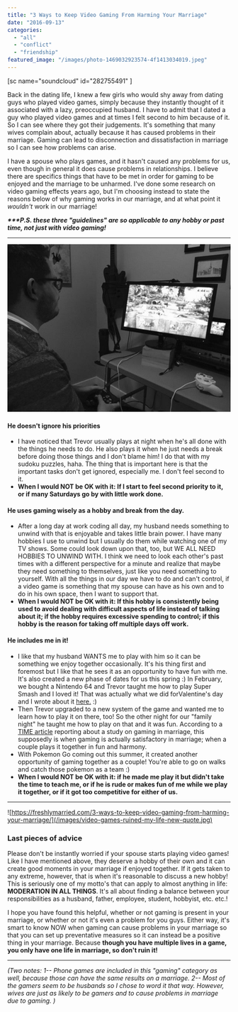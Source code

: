 ```yaml
---
title: "3 Ways to Keep Video Gaming From Harming Your Marriage"
date: "2016-09-13"
categories: 
  - "all"
  - "conflict"
  - "friendship"
featured_image: "/images/photo-1469032923574-4f1413034019.jpeg"
---
```


\[sc name="soundcloud" id="282755491" \]

Back in the dating life, I knew a few girls who would shy away from dating guys who played video games, simply because they instantly thought of it associated with a lazy, preoccupied husband. I have to admit that I dated a guy who played video games and at times I felt second to him because of it. So I can see where they got their judgements. It's something that many wives complain about, actually because it has caused problems in their marriage. Gaming can lead to disconnection and dissatisfaction in marriage so I can see how problems can arise.

I have a spouse who plays games, and it hasn't caused any problems for us, even though in general it does cause problems in relationships. I believe there are specifics things that have to be met in order for gaming to be enjoyed and the marriage to be unharmed. I've done some research on video gaming effects years ago, but I'm choosing instead to state the reasons below of why gaming works in our marriage, and at what point it _wouldn't_ work in our marriage!

_**\*\*\*P.S. these three "guidelines" are so applicable to any hobby or past time, not just with video gaming!**_

* * *

![video gaming, video gaming spouses, video gamers husband and wife, husbands who play video games, trouble with husband playing video games, addicted to video games, video games and relationships, video games cause problems in marriage, newlywed life, marrying someone who plays video games, problem with video games, how to handle your spouse playing video games, video games in marriage, marriage advice, marriage help, marriage support, marriage specialist](/images/IMG_1110.jpg)

#### He doesn't ignore his priorities

- I have noticed that Trevor usually plays at night when he's all done with the things he needs to do. He also plays it when he just needs a break before doing those things and I don't blame him! I do that with my sudoku puzzles, haha. The thing that is important here is that the important tasks don't get ignored, especially me. I don't feel second to it.
- **When I would NOT be OK with it: If I start to feel second priority to it, or if many Saturdays go by with little work done.**

#### He uses gaming wisely as a hobby and break from the day.

- After a long day at work coding all day, my husband needs something to unwind with that is enjoyable and takes little brain power. I have many hobbies I use to unwind but I usually do them while watching one of my TV shows. Some could look down upon that, too, but WE ALL NEED HOBBIES TO UNWIND WITH. I think we need to look each other's past times with a different perspective for a minute and realize that maybe they need something to themselves, just like you need something to yourself. With all the things in our day we have to do and can't control, if a video game is something that my spouse can have as his own and to do in his own space, then I want to support that.
- **When I would NOT be OK with it: If this hobby is consistently being used to avoid dealing with difficult aspects of life instead of talking about it; if the hobby requires excessive spending to control; if this hobby is the reason for taking off multiple days off work.**

#### He includes me in it!

- I like that my husband WANTS me to play with him so it can be something we enjoy together occasionally. It's his thing first and foremost but I like that he sees it as an opportunity to have fun with me. It's also created a new phase of dates for us this spring :) In February, we bought a Nintendo 64 and Trevor taught me how to play Super Smash and I loved it! That was actually what we did forValentine's day and I wrote about it [here.](http://freshlymarried.com/a-smashing-valentines-day/) :)
- Then Trevor upgraded to a new system of the game and wanted me to learn how to play it on there, too! So the other night for our "family night" he taught me how to play on that and it was fun. According to a [TIME article](http://healthland.time.com/2012/02/16/is-online-gaming-messing-up-your-marriage/) reporting about a study on gaming in marriage, this supposedly is when gaming is actually satisfactory in marriage; when a couple plays it together in fun and harmony.
- With Pokemon Go coming out this summer, it created another opportunity of gaming together as a couple! You're able to go on walks and catch those pokemon as a team :)
- **When I would NOT be OK with it: if he made me play it but didn't take the time to teach me, or if he is rude or makes fun of me while we play it together, or if it got too competitive for either of us.**

* * *

![https://freshlymarried.com/3-ways-to-keep-video-gaming-from-harming-your-marriage/](/images/video-games-ruined-my-life-new-quote.jpg)

### Last pieces of advice

Please don't be instantly worried if your spouse starts playing video games! Like I have mentioned above, they deserve a hobby of their own and it can create good moments in your marriage if enjoyed together. If it gets taken to any extreme, however, that is when it's reasonable to discuss a new hobby! This is seriously one of my motto's that can apply to almost anything in life: **MODERATION IN ALL THINGS**. It's all about finding a balance between your responsibilities as a husband, father, employee, student, hobbyist, etc. etc.!

I hope you have found this helpful, whether or not gaming is present in your marriage, or whether or not it's even a problem for you guys. Either way, it's smart to know NOW when gaming can cause problems in your marriage so that you can set up preventative measures so it can instead be a positive thing in your marriage. Because **though you have multiple lives in a game, you only have one life in marriage, so don't ruin it!**

* * *

_(Two notes: 1-- Phone games are included in this "gaming" category as well, because those can have the same results on a marriage. 2-- Most of the gamers seem to be husbands so I chose to word it that way. However, wives are just as likely to be gamers and to cause problems in marriage due to gaming. )_
